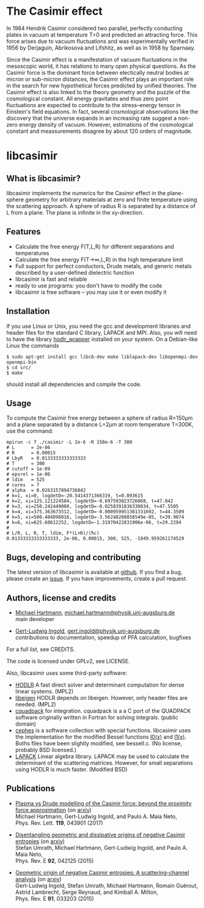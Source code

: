 The Casimir effect
==================

In 1984 Hendrik Casimir considered two parallel, perfectly conducting plates in
vacuum at temperature T=0 and predicted an attracting force. This force arises
due to vacuum fluctuations and was experimentally verified in 1956 by
Derjaguin, Abrikosova and Lifshitz, as well as in 1958 by Sparnaay.

Since the Casimir effect is a manifestation of vacuum fluctuations in the
mesoscopic world, it has relations to many open physical questions. As the
Casimir force is the dominant force between electically neutral bodies at
micron or sub-micron distances, the Casimir effect plays an important role in
the search for new hypothetical forces predicted by unified theories. The
Casimir effect is also linked to the theory geometry and the puzzle of the
cosmological constant. All energy gravitates and thus zero point fluctuations
are expected to contribute to the stress–energy tensor in Einstein's field
equations. In fact, several cosmological observations like the discovery that
the universe expands in an increasing rate suggest a non-zero energy density of
vacuum. However, estimations of the cosmological constant and meassurements
disagree by about 120 orders of magnitude.


libcasimir
==========

What is libcasimir?
-------------------
libcasimir implements the numerics for the Casimir effect in the plane-sphere
geometry for arbitrary materials at zero and finite temperature using the
scattering approach. A sphere of radius R is separated by a distance of L from
a plane. The plane is infinite in the xy-direction.

Features
--------
 - Calculate the free energy F(T,L,R) for different separations and temperatures
 - Calculate the free energy F(T→∞,L,R) in the high temperature limit
 - Full support for perfect conductors, Drude metals, and generic metals
   described by a user-defined dielectric function
 - libcasimir is fast and reliable
 - ready to use programs: you don't have to modify the code
 - libcasimir is free software – you may use it or even modify it

Installation
------------
If you use Linux or Unix, you need the gcc and development libraries and header
files for the standard C library, LAPACK and MPI. Also, you will need to have the
library [hodlr_wrapper](https://github.com/michael-hartmann/hodlr_wrapper) installed
on your system. On a Debian-like Linux the commands
```
$ sudo apt-get install gcc libc6-dev make liblapack-dev libopenmpi-dev openmpi-bin
$ cd src/
$ make
```
should install all dependencies and compile the code.

Usage
-----
To compute the Casimir free energy between a sphere of radius R=150µm and a
plane separated by a distance L=2µm at room temperature T=300K, use the
command:
```
mpirun -c 7 ./casimir -L 2e-6 -R 150e-6 -T 300
# L      = 2e-06
# R      = 0.00015
# LbyR   = 0.0133333333333333
# T      = 300
# cutoff = 1e-09
# epsrel = 1e-06
# ldim   = 525
# cores  = 7
# alpha  = 0.0263157894736842
# k=1, xi=0, logdetD=-20.5414371366319, t=0.893615
# k=2, xi=125.121224504, logdetD=-0.697593023726068, t=47.042
# k=3, xi=250.242449008, logdetD=-0.0258391836330834, t=47.5505
# k=4, xi=375.363673512, logdetD=-0.000959951381331692, t=44.3509
# k=5, xi=500.484898016, logdetD=-3.56248208858549e-05, t=39.9074
# k=6, xi=625.60612252, logdetD=-1.31970422831906e-06, t=29.2294
#
# L/R, L, R, T, ldim, F*(L+R)/(ħc)
0.01333333333333333, 2e-06, 0.00015, 300, 525, -1049.959261174529
```

Bugs, developing and contributing
---------------------------------

The latest version of libcasimir is available at
[github](https://github.com/michael-hartmann/libcasimir-dev). If you find a bug, please
create an [issue](https://github.com/michael-hartmann/libcasimir-dev/issues). If you have
improvements, create a pull request.

Authors, license and credits
----------------------------

 * [Michael Hartmann](https://myweb.rz.uni-augsburg.de/~hartmmic/), michael.hartmann@physik.uni-augsburg.de  
   main developer

 * [Gert-Ludwig Ingold](http://www.physik.uni-augsburg.de/theo1/ingold/), gert.ingold@physik.uni-augsburg.de  
   contributions to documentation, speedup of PFA calculation, bugfixes

For a full list, see CREDITS.

The code is licensed under GPLv2, see LICENSE.

Also, libcasimir uses some third-party software:
 * [HODLR](https://github.com/sivaramambikasaran/HODLR) A fast direct solver
   and determinant computation for dense linear systems. (MPL2)
 * [libeigen](http://eigen.tuxfamily.org) HODLR depends on libeigen. However,
   only header files are needed. (MPL2)
 * [cquadpack](https://github.com/ESSS/cquadpack) for integration. cquadpack is
   a a C port of the QUADPACK software originally written in Fortran for
   solving integrals. (public domain)
 * [cephes](http://www.netlib.org/cephes/) is a software collection with
   special functions. libcasimir uses the implementation for the modified
   Bessel functions [I0(x)](http://www.netlib.org/cephes/doubldoc.html#i0) and
   [I1(x)](http://www.netlib.org/cephes/doubldoc.html#i1). Boths files have
   been slightly modified, see besselI.c. (No license, probably BSD licensed.)
 * [LAPACK](http://www.netlib.org/lapack/) Linear algebra library. LAPACK may
   be used to calculate the determinant of the scattering matrices. However,
   for small separations using HODLR is much faster. (Modified BSD)


Publications
------------

 * [Plasma vs Drude modelling of the Casimir force: beyond the proximity force approximation](https://doi.org/10.1103/PhysRevLett.119.043901) (on [arxiv](https://arxiv.org/abs/1705.04196))  
   Michael Hartmann, Gert-Ludwig Ingold, and Paulo A. Maia Neto,  
   Phys. Rev. Lett. **119**, 043901 (2017)

 * [Disentangling geometric and dissipative origins of negative Casimir entropies](https://dx.doi.org/10.1103/PhysRevE.92.042125) (on [arxiv](http://arxiv.org/abs/1507.05891))  
   Stefan Umrath, Michael Hartmann, Gert-Ludwig Ingold, and Paulo A. Maia Neto,  
   Phys. Rev. E **92**, 042125 (2015)

 * [Geometric origin of negative Casimir entropies: A scattering-channel analysis](https://dx.doi.org/10.1103/PhysRevE.91.033203) (on [arxiv](http://arxiv.org/abs/1411.1866))  
   Gert-Ludwig Ingold, Stefan Umrath, Michael Hartmann, Romain Guérout, Astrid Lambrecht, Serge Reynaud, and Kimball A. Milton,  
   Phys. Rev. E **91**, 033203 (2015)
